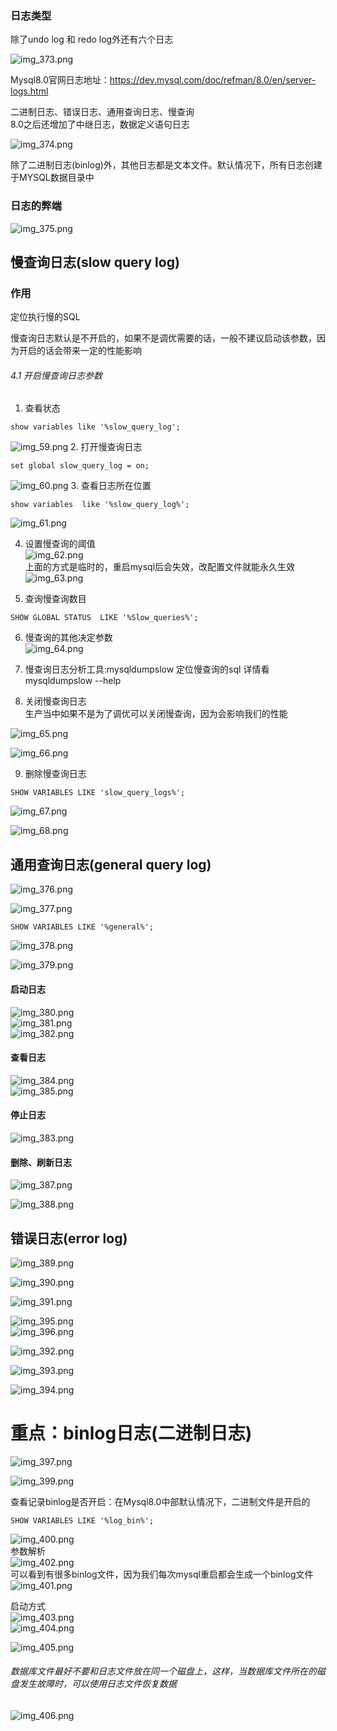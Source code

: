 
### 日志类型   
除了undo log 和 redo log外还有六个日志   

![img_373.png](img_373.png)     

Mysql8.0官网日志地址：<https://dev.mysql.com/doc/refman/8.0/en/server-logs.html>   


二进制日志、错误日志、通用查询日志、慢查询     
8.0之后还增加了中继日志，数据定义语句日志      

![img_374.png](img_374.png)   

除了二进制日志(binlog)外，其他日志都是文本文件。默认情况下，所有日志创建于MYSQL数据目录中    


### 日志的弊端   

![img_375.png](img_375.png)    




## 慢查询日志(slow query log)   
### 作用   
定位执行慢的SQL

慢查询日志默认是不开启的，如果不是调优需要的话，一般不建议启动该参数，因为开启的话会带来一定的性能影响
###### 4.1 开启慢查询日志参数
1. 查看状态
```mysql
show variables like '%slow_query_log';
```
![img_59.png](img_59.png)
2. 打开慢查询日志
```mysql
set global slow_query_log = on;
```
![img_60.png](img_60.png)
3. 查看日志所在位置
```mysql
show variables  like '%slow_query_log%';
```  

![img_61.png](img_61.png)

4. 设置慢查询的阈值  
   ![img_62.png](img_62.png)  
   上面的方式是临时的，重启mysql后会失效，改配置文件就能永久生效  
   ![img_63.png](img_63.png)

5. 查询慢查询数目
```mysql
SHOW GLOBAL STATUS  LIKE '%Slow_queries%';
```


6. 慢查询的其他决定参数   
   ![img_64.png](img_64.png)


7. 慢查询日志分析工具:mysqldumpslow 定位慢查询的sql
   详情看mysqldumpslow --help


8. 关闭慢查询日志  
   生产当中如果不是为了调优可以关闭慢查询，因为会影响我们的性能

![img_65.png](img_65.png)

![img_66.png](img_66.png)


9. 删除慢查询日志
```mysql
SHOW VARIABLES LIKE 'slow_query_logs%';
```
![img_67.png](img_67.png)


![img_68.png](img_68.png)



## 通用查询日志(general query log)

![img_376.png](img_376.png)       

![img_377.png](img_377.png)       


```mysql
SHOW VARIABLES LIKE '%general%';   
```

![img_378.png](img_378.png)    

![img_379.png](img_379.png)   



#### 启动日志   
![img_380.png](img_380.png)     
![img_381.png](img_381.png)    
![img_382.png](img_382.png)    


#### 查看日志   
![img_384.png](img_384.png)    
![img_385.png](img_385.png)      

#### 停止日志  
![img_383.png](img_383.png)     


#### 删除、刷新日志   
![img_387.png](img_387.png)   

![img_388.png](img_388.png)   


## 错误日志(error log)

![img_389.png](img_389.png)    

![img_390.png](img_390.png)    

![img_391.png](img_391.png)    






![img_395.png](img_395.png)       
![img_396.png](img_396.png)    

![img_392.png](img_392.png)

![img_393.png](img_393.png)     


![img_394.png](img_394.png)    


# 重点：binlog日志(二进制日志)      
![img_397.png](img_397.png)    

![img_399.png](img_399.png)   

查看记录binlog是否开启：在Mysql8.0中部默认情况下，二进制文件是开启的    
```mysql
SHOW VARIABLES LIKE '%log_bin%';
```

![img_400.png](img_400.png)    
参数解析    
![img_402.png](img_402.png)     
可以看到有很多binlog文件，因为我们每次mysql重启都会生成一个binlog文件        
![img_401.png](img_401.png)    

启动方式       
![img_403.png](img_403.png)    
![img_404.png](img_404.png)    

![img_405.png](img_405.png)    

###### 数据库文件最好不要和日志文件放在同一个磁盘上，这样，当数据库文件所在的磁盘发生故障时，可以使用日志文件恢复数据    

![img_406.png](img_406.png)     
